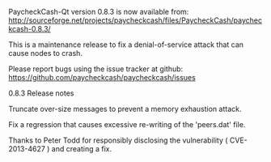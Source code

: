PaycheckCash-Qt version 0.8.3 is now available from:
  http://sourceforge.net/projects/paycheckcash/files/PaycheckCash/paycheckcash-0.8.3/

This is a maintenance release to fix a denial-of-service attack that
can cause nodes to crash.

Please report bugs using the issue tracker at github:
  https://github.com/paycheckcash/paycheckcash/issues

0.8.3 Release notes

Truncate over-size messages to prevent a memory exhaustion attack.

Fix a regression that causes excessive re-writing of the 'peers.dat' file.


Thanks to Peter Todd for responsibly disclosing the vulnerability
( CVE-2013-4627 ) and creating a fix.
